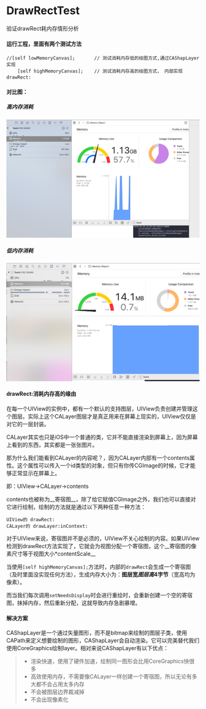 # DrawRectTest
验证drawRect耗内存情形分析

#### 运行工程，里面有两个测试方法

```
//[self lowMemoryCanvas];		// 测试消耗内存低的绘图方式,通过CAShapLayer实现
	[self highMemoryCanvas];	// 测试消耗内存高的绘图方式， 内部实现drawRect:
```



#### 对比图：

##### 高内存消耗

![highMemory](./images/highMemory.png)



##### 低内存消耗

![lowMemory](./images/lowMemory.png)



#### drawRect:消耗内存高的缘由

在每一个UIView的实例中，都有一个默认的支持图层，UIView负责创建并管理这个图层。实际上这个CALayer图层才是真正用来在屏幕上现实的，UIView仅仅是对它的一层封装。



CALayer其实也只是iOS中一个普通的类，它并不能直接渲染到屏幕上，因为屏幕上看到的东西，其实都是一张张图片。

那为什么我们能看到CALayer的内容呢？，因为CALayer内部有一个contents属性。这个属性可以传入一个id类型的对象，但只有你传CGImage的时候，它才能够正常显示在屏幕上。

即：UIView->CALayer->contents



contents也被称为__寄宿图__，除了给它赋值CGImage之外，我们也可以直接对它进行绘制，绘制的方法就是通过以下两种任意一种方法：

```
UIView的 drawRect:
CALayer的 drawLayer:inContext:
```

对于UIView来说，寄宿图并不是必须的，UIView不关心绘制的内容。如果UIView检测到drawRect方法实现了，它就会为视图分配一个寄宿图，这个__寄宿图的像素尺寸等于视图大小*contentScale__

当使用`[self highMemoryCanvas];`方法时，内部的`drawRect`会生成一个寄宿图（及时里面没实现任何方法），生成内存大小为：__图层宽*图层高*4字节__（宽高均为像素）。

而当我们每次调用`setNeedsDisplay`时会进行重绘时，会重新创建一个空的寄宿图，抹掉内存，然后重新分配，这就导致内存急剧暴增。



#### 解决方案

CAShapLayer是一个通过矢量图形，而不是bitmap来绘制的图层子类，使用CAPath来定义想要绘制的图形，CAShapLayer会自动渲染。它可以完美替代我们使用CoreGraphics绘制layer。相对来说CAShapLayer有以下优点：

> * 渲染快速，使用了硬件加速，绘制同一图形会比用CoreGraphics快很多
> * 高效使用内存，不需要像CALayer一样创建一个寄宿图，所以无论有多大都不会占用太多内存
> * 不会被图层边界裁减掉
> * 不会出现像素化





